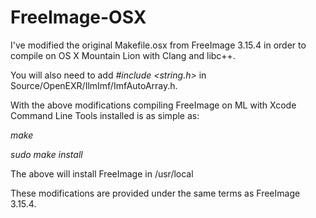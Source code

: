 FreeImage-OSX
=============

I've modified the original Makefile.osx from FreeImage 3.15.4 in order to compile on OS X Mountain Lion with Clang and libc++.

You will also need to add *#include &lt;string.h&gt;* in Source/OpenEXR/IlmImf/ImfAutoArray.h. 

With the above modifications compiling FreeImage on ML with Xcode Command Line Tools installed is as simple as:

*make*

*sudo make install*

The above will install FreeImage in /usr/local

These modifications are provided under the same terms as FreeImage 3.15.4.
